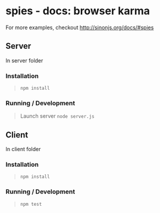 spies - docs: browser karma
============

For more examples, checkout http://sinonjs.org/docs/#spies

## Server

In server folder

### Installation

> `npm install`

### Running / Development

> Launch server `node server.js`

## Client

In client folder

### Installation

> `npm install`

### Running / Development

> `npm test`
